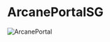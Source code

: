 # ArcanePortalSG
![ArcanePortal](https://user-images.githubusercontent.com/59400159/235297429-0758b42a-2ad0-498c-a60d-1b603e9eea73.gif)
